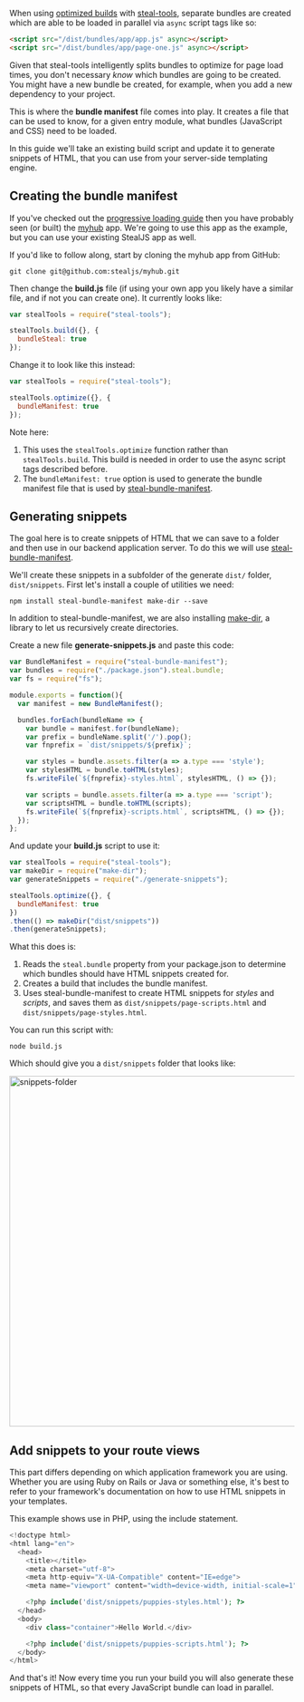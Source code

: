 <!--
@page steal-bundle-manifest.snippets Generating HTML Snippets
@parent StealJS.production
-->

When using [optimized builds](https://stealjs.com/docs/steal-tools.optimize.html) with [steal-tools](https://github.com/stealjs/steal-tools), separate bundles are created which are able to be loaded in parallel via `async` script tags like so:

```html
<script src="/dist/bundles/app/app.js" async></script>
<script src="/dist/bundles/app/page-one.js" async></script>
```

Given that steal-tools intelligently splits bundles to optimize for page load times, you don't necessary *know* which bundles are going to be created. You might have a new bundle be created, for example, when you add a new dependency to your project.

This is where the __bundle manifest__ file comes into play. It creates a file that can be used to know, for a given entry module, what bundles (JavaScript and CSS) need to be loaded.

In this guide we'll take an existing build script and update it to generate snippets of HTML, that you can use from your server-side templating engine.

## Creating the bundle manifest

If you've checked out the [progressive loading guide](https://stealjs.com/docs/StealJS.guides.progressive_loading.html) then you have probably seen (or built) the [myhub](https://github.com/stealjs/myhub) app. We're going to use this app as the example, but you can use your existing StealJS app as well.

If you'd like to follow along, start by cloning the myhub app from GitHub:

```
git clone git@github.com:stealjs/myhub.git
```

Then change the **build.js** file (if using your own app you likely have a similar file, and if not you can create one). It currently looks like:

```js
var stealTools = require("steal-tools");

stealTools.build({}, {
  bundleSteal: true
});
```

Change it to look like this instead:

```js
var stealTools = require("steal-tools");

stealTools.optimize({}, {
  bundleManifest: true
});
```

Note here:

1) This uses the `stealTools.optimize` function rather than `stealTools.build`. This build is needed in order to use the async script tags described before.
2) The `bundleManifest: true` option is used to generate the bundle manifest file that is used by [steal-bundle-manifest](https://stealjs.com/docs/steal-bundle-manifest.html).

## Generating snippets

The goal here is to create snippets of HTML that we can save to a folder and then use in our backend application server. To do this we will use [steal-bundle-manifest](https://github.com/stealjs/steal-bundle-manifest).

We'll create these snippets in a subfolder of the generate `dist/` folder, `dist/snippets`. First let's install a couple of utilities we need:

```shell
npm install steal-bundle-manifest make-dir --save
```

In addition to steal-bundle-manifest, we are also installing [make-dir](https://www.npmjs.com/package/make-dir), a library to let us recursively create directories.

Create a new file **generate-snippets.js** and paste this code:

```js
var BundleManifest = require("steal-bundle-manifest");
var bundles = require("./package.json").steal.bundle;
var fs = require("fs");

module.exports = function(){
  var manifest = new BundleManifest();

  bundles.forEach(bundleName => {
    var bundle = manifest.for(bundleName);
    var prefix = bundleName.split('/').pop();
    var fnprefix = `dist/snippets/${prefix}`;

    var styles = bundle.assets.filter(a => a.type === 'style');
    var stylesHTML = bundle.toHTML(styles);
    fs.writeFile(`${fnprefix}-styles.html`, stylesHTML, () => {});

    var scripts = bundle.assets.filter(a => a.type === 'script');
    var scriptsHTML = bundle.toHTML(scripts);
    fs.writeFile(`${fnprefix}-scripts.html`, scriptsHTML, () => {});
  });
};
```

And update your **build.js** script to use it:

```js
var stealTools = require("steal-tools");
var makeDir = require("make-dir");
var generateSnippets = require("./generate-snippets");

stealTools.optimize({}, {
  bundleManifest: true
})
.then(() => makeDir("dist/snippets"))
.then(generateSnippets);
```

What this does is:

1. Reads the `steal.bundle` property from your package.json to determine which bundles should have HTML snippets created for.
2. Creates a build that includes the bundle manifest.
3. Uses steal-bundle-manifest to create HTML snippets for *styles* and *scripts*, and saves them as `dist/snippets/page-scripts.html` and `dist/snippets/page-styles.html`.

You can run this script with:

```
node build.js
```

Which should give you a `dist/snippets` folder that looks like:

<img width="619" alt="snippets-folder" style="background-color:transparent;border:none;" src="https://user-images.githubusercontent.com/361671/29893772-2c059df0-8da1-11e7-9f7e-6a6c73065a9e.png">

## Add snippets to your route views

This part differs depending on which application framework you are using.  Whether you are using Ruby on Rails or Java or something else, it's best to refer to your framework's documentation on how to use HTML snippets in your templates.

This example shows use in PHP, using the include statement.

```php
<!doctype html>
<html lang="en">
  <head>
    <title></title>
    <meta charset="utf-8">
    <meta http-equiv="X-UA-Compatible" content="IE=edge">
    <meta name="viewport" content="width=device-width, initial-scale=1">

    <?php include('dist/snippets/puppies-styles.html'); ?>
  </head>
  <body>
    <div class="container">Hello World.</div>

    <?php include('dist/snippets/puppies-scripts.html'); ?>
  </body>
</html>
```

And that's it! Now every time you run your build you will also generate these snippets of HTML, so that every JavaScript bundle can load in parallel.

